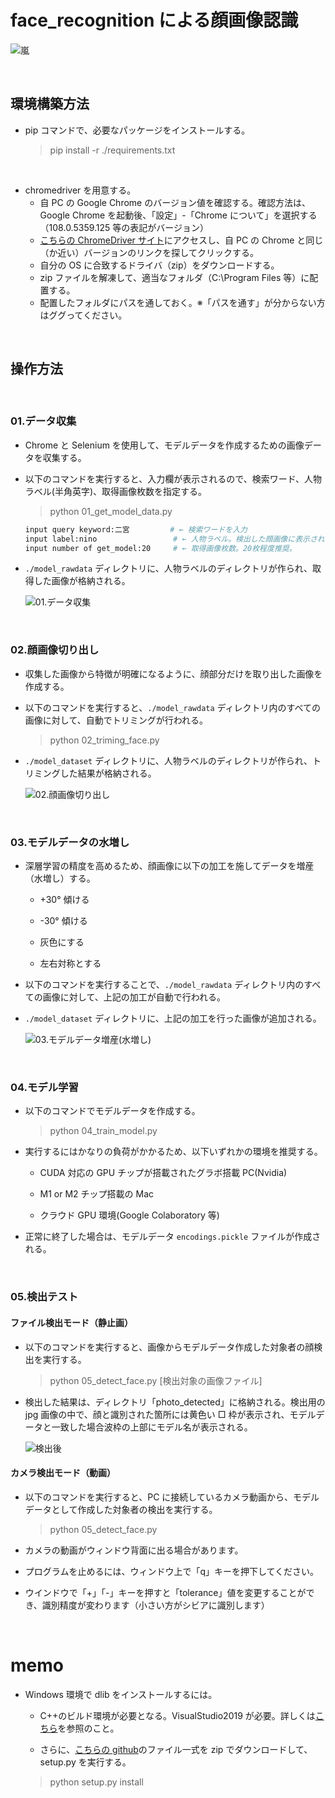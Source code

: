 # face_recognition による顔画像認識

![嵐](demo_arashi_detected.jpg)

<br>

## 環境構築方法

- pip コマンドで、必要なパッケージをインストールする。
  > pip install -r ./requirements.txt

<br>

- chromedriver を用意する。
  - 自 PC の Google Chrome のバージョン値を確認する。確認方法は、Google Chrome を起動後、「設定」-「Chrome について」を選択する（108.0.5359.125 等の表記がバージョン）
  - [こちらの ChromeDriver サイト](https://chromedriver.chromium.org/downloads)にアクセスし、自 PC の Chrome と同じ（か近い）バージョンのリンクを探してクリックする。
  - 自分の OS に合致するドライバ（zip）をダウンロードする。
  - zip ファイルを解凍して、適当なフォルダ（C:\Program Files 等）に配置する。
  - 配置したフォルダにパスを通しておく。※「パスを通す」が分からない方はググってください。

<br>

## 操作方法

<br>

### 01.データ収集

- Chrome と Selenium を使用して、モデルデータを作成するための画像データを収集する。

- 以下のコマンドを実行すると、入力欄が表示されるので、検索ワード、人物ラベル(半角英字)、取得画像枚数を指定する。

  > python 01_get_model_data.py

  ```bash
  input query keyword:二宮         # ← 検索ワードを入力
  input label:nino                 # ← 人物ラベル。検出した顔画像に表示されます
  input number of get_model:20     # ← 取得画像枚数。20枚程度推奨。
  ```

- `./model_rawdata` ディレクトリに、人物ラベルのディレクトリが作られ、取得した画像が格納される。

  ![01.データ収集](./assets/img/01_get_model_data.png)

<br>

### 02.顔画像切り出し

- 収集した画像から特徴が明確になるように、顔部分だけを取り出した画像を作成する。

- 以下のコマンドを実行すると、`./model_rawdata` ディレクトリ内のすべての画像に対して、自動でトリミングが行われる。

  > python 02_triming_face.py

- `./model_dataset` ディレクトリに、人物ラベルのディレクトリが作られ、トリミングした結果が格納される。

  ![02.顔画像切り出し](./assets/img/02_triming_face.png)

<br>

### 03.モデルデータの水増し

- 深層学習の精度を高めるため、顔画像に以下の加工を施してデータを増産（水増し）する。

  - +30° 傾ける

  - -30° 傾ける

  - 灰色にする

  - 左右対称とする

- 以下のコマンドを実行することで、`./model_rawdata` ディレクトリ内のすべての画像に対して、上記の加工が自動で行われる。

- `./model_dataset` ディレクトリに、上記の加工を行った画像が追加される。

  ![03.モデルデータ増産(水増し)](./assets/img/03_increase_face.png)

<br>

### 04.モデル学習

- 以下のコマンドでモデルデータを作成する。

  > python 04_train_model.py

- 実行するにはかなりの負荷がかかるため、以下いずれかの環境を推奨する。

  - CUDA 対応の GPU チップが搭載されたグラボ搭載 PC(Nvidia)

  - M1 or M2 チップ搭載の Mac

  - クラウド GPU 環境(Google Colaboratory 等)

- 正常に終了した場合は、モデルデータ `encodings.pickle` ファイルが作成される。

<br>

### 05.検出テスト

#### ファイル検出モード（静止画）

- 以下のコマンドを実行すると、画像からモデルデータ作成した対象者の顔検出を実行する。

  > python 05_detect_face.py \[検出対象の画像ファイル\]

- 検出した結果は、ディレクトリ「photo_detected」に格納される。検出用の jpg 画像の中で、顔と識別された箇所には黄色い □ 枠が表示され、モデルデータと一致した場合波枠の上部にモデル名が表示される。

  ![検出後](./assets/img/05_demo_arashi_detected.jpg)

#### カメラ検出モード（動画）

- 以下のコマンドを実行すると、PC に接続しているカメラ動画から、モデルデータとして作成した対象者の検出を実行する。

  > python 05_detect_face.py

- カメラの動画がウィンドウ背面に出る場合があります。
- プログラムを止めるには、ウィンドウ上で「q」キーを押下してください。
- ウインドウで「+」「-」キーを押すと「tolerance」値を変更することができ、識別精度が変わります（小さい方がシビアに識別します）

<br>

# memo

- Windows 環境で dlib をインストールするには。

  - C++のビルド環境が必要となる。VisualStudio2019 が必要。詳しくは[こちら](https://qiita.com/taungyeon/items/0afa3a5580c7521d54d1)を参照のこと。

  - さらに、[こちらの github](https://github.com/davisking/dlib)のファイル一式を zip でダウンロードして、setup.py を実行する。

  > python setup.py install
